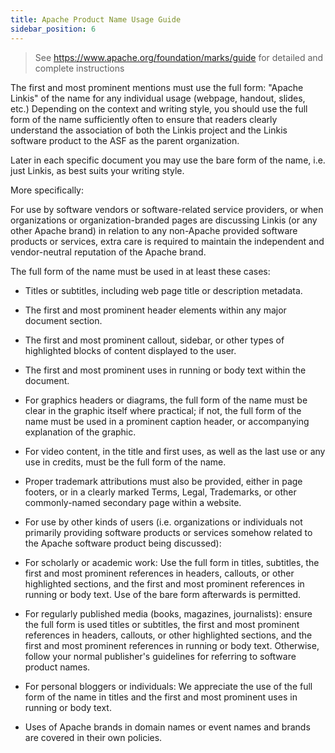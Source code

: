 ```yaml
---
title: Apache Product Name Usage Guide
sidebar_position: 6
---
```

> See <https://www.apache.org/foundation/marks/guide> for detailed and complete instructions

The first and most prominent mentions must use the full form: "Apache Linkis" of the name for any individual usage (webpage, handout, slides, etc.) Depending on the context and writing style, you should use the full form of the name sufficiently often to ensure that readers clearly understand the association of both the Linkis project and the Linkis software product to the ASF as the parent organization.

Later in each specific document you may use the bare form of the name, i.e. just Linkis, as best suits your writing style.

More specifically:

For use by software vendors or software-related service providers, or when organizations or organization-branded pages are discussing Linkis (or any other Apache brand) in relation to any non-Apache provided software products or services, extra care is required to maintain the independent and vendor-neutral reputation of the Apache brand.

The full form of the name must be used in at least these cases:

- Titles or subtitles, including web page title or description metadata.

- The first and most prominent header elements within any major document section.

- The first and most prominent callout, sidebar, or other types of highlighted blocks of content displayed to the user.

- The first and most prominent uses in running or body text within the document.

- For graphics headers or diagrams, the full form of the name must be clear in the graphic itself where practical; if not, the full form of the name must be used in a prominent caption header, or accompanying explanation of the graphic.

- For video content, in the title and first uses, as well as the last use or any use in credits, must be the full form of the name.

- Proper trademark attributions must also be provided, either in page footers, or in a clearly marked Terms, Legal, Trademarks, or other commonly-named secondary page within a website.

- For use by other kinds of users (i.e. organizations or individuals not primarily providing software products or services somehow related to the Apache software product being discussed):

- For scholarly or academic work: Use the full form in titles, subtitles, the first and most prominent references in headers, callouts, or other highlighted sections, and the first and most prominent references in running or body text. Use of the bare form afterwards is permitted.

- For regularly published media (books, magazines, journalists): ensure the full form is used titles or subtitles, the first and most prominent references in headers, callouts, or other highlighted sections, and the first and most prominent references in running or body text. Otherwise, follow your normal publisher's guidelines for referring to software product names.

- For personal bloggers or individuals: We appreciate the use of the full form of the name in titles and the first and most prominent uses in running or body text.

- Uses of Apache brands in domain names or event names and brands are covered in their own policies.
